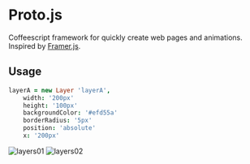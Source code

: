 # Proto.js
Coffeescript framework for quickly create web pages and animations. Inspired by <a href="https://github.com/koenbok/Framer">Framer.js</a>.

## Usage
```coffeescript
layerA = new Layer 'layerA',
	width: '200px'
	height: '100px'
	backgroundColor: '#efd55a'
	borderRadius: '5px'
	position: 'absolute'
	x: '200px' 
```

![layers01](https://cloud.githubusercontent.com/assets/1908782/6525207/0c32e36c-c403-11e4-9616-d2dd00e290d0.png)
![layers02](https://cloud.githubusercontent.com/assets/1908782/6525215/2979f618-c403-11e4-824c-d2e2fba7fd51.png)




